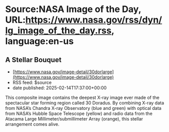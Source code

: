 # Source:NASA Image of the Day, URL:https://www.nasa.gov/rss/dyn/lg_image_of_the_day.rss, language:en-us

## A Stellar Bouquet
 - [https://www.nasa.gov/image-detail/30dorlarge](https://www.nasa.gov/image-detail/30dorlarge)
 - RSS feed: $source
 - date published: 2025-02-14T17:37:00+00:00

This composite image contains the deepest X-ray image ever made of the spectacular star forming region called 30 Doradus. By combining X-ray data from NASA’s Chandra X-ray Observatory (blue and green) with optical data from NASA’s Hubble Space Telescope (yellow) and radio data from the Atacama Large Millimeter/submillimeter Array (orange), this stellar arrangement comes alive.

